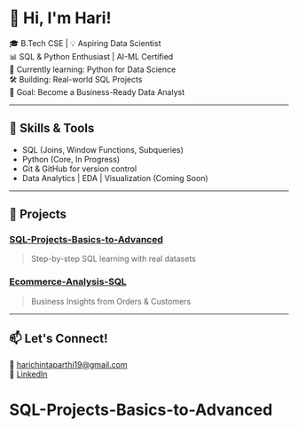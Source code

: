 # 👋 Hi, I'm Hari!

🎓 B.Tech CSE | 💡 Aspiring Data Scientist  
📊 SQL & Python Enthusiast | AI-ML Certified  
🌱 Currently learning: Python for Data Science  
🛠️ Building: Real-world SQL Projects  
🚀 Goal: Become a Business-Ready Data Analyst

---

## 🧠 Skills & Tools
- SQL (Joins, Window Functions, Subqueries)
- Python (Core, In Progress)
- Git & GitHub for version control
- Data Analytics | EDA | Visualization (Coming Soon)

---

## 📂 Projects
### [SQL-Projects-Basics-to-Advanced](https://github.com/hari-chintaparthi/SQL-Projects-Basics-to-Advanced)
> Step-by-step SQL learning with real datasets

### [Ecommerce-Analysis-SQL](https://github.com/hari-chintaparthi/Ecommerce-Analysis-SQL)
> Business Insights from Orders & Customers

---

## 📫 Let's Connect!
📩 harichintaparthi19@gmail.com  
🔗 [LinkedIn](www.linkedin.com/in/hari-chintaparthi)
# SQL-Projects-Basics-to-Advanced
